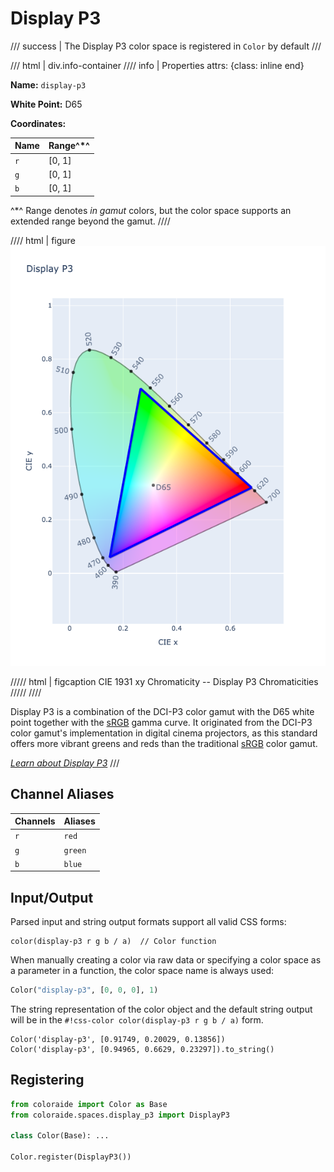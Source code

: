 # Display P3

/// success | The Display P3 color space is registered in `Color` by default
///

/// html | div.info-container
//// info | Properties
    attrs: {class: inline end}

**Name:** `display-p3`

**White Point:** D65

**Coordinates:**

Name | Range^\*^
---- | -----
`r`  | [0, 1]
`g`  | [0, 1]
`b`  | [0, 1]

^\*^ Range denotes _in gamut_ colors, but the color space supports an extended range beyond the gamut.
////

//// html | figure
![Display P3](../images/display-p3.png)

///// html | figcaption
CIE 1931 xy Chromaticity -- Display P3 Chromaticities
/////
////

Display P3 is a combination of the DCI-P3 color gamut with the D65 white point together with the [sRGB](./srgb.md) gamma
curve. It originated from the DCI-P3 color gamut's implementation in digital cinema projectors, as this standard offers
more vibrant greens and reds than the traditional [sRGB](./srgb.md) color gamut.

_[Learn about Display P3](https://www.color.org/chardata/rgb/DisplayP3.xalter)_
///

## Channel Aliases

Channels | Aliases
-------- | -------
`r`      | `red`
`g`      | `green`
`b`      | `blue`

## Input/Output

Parsed input and string output formats support all valid CSS forms:

```css-color
color(display-p3 r g b / a)  // Color function
```

When manually creating a color via raw data or specifying a color space as a parameter in a function, the color
space name is always used:

```py
Color("display-p3", [0, 0, 0], 1)
```

The string representation of the color object and the default string output will be in the
`#!css-color color(display-p3 r g b / a)` form.

```playground
Color('display-p3', [0.91749, 0.20029, 0.13856])
Color('display-p3', [0.94965, 0.6629, 0.23297]).to_string()
```

## Registering

```py
from coloraide import Color as Base
from coloraide.spaces.display_p3 import DisplayP3

class Color(Base): ...

Color.register(DisplayP3())
```
